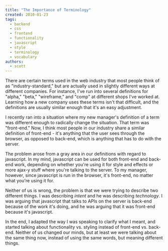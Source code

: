 ```yaml
---
title: "The Importance of Terminology"
created: 2010-01-23
tags:
  - backend
  - css
  - frontend
  - functionality
  - javascript
  - style
  - terminology
  - vocabulary
authors:
  - scott
---
```


There are certain terms used in the web industry that most people think of as "industry-standard," but are actually used in slightly different ways at different companies. For instance, I've run into several definitions for "alpha," "beta," "wireframe," and "comp" at different shops I've worked at. Learning how a new company uses these terms isn't that difficult, and the definitions are usually similar enough that it's an easy adjustment.

I recently ran into a situation where my new manager's definition of a term was different enough to radically change the situation. That term was "front-end." Now, I think most people in our industry share a similar definition of front-end - it's anything that the user sees through the browser, as opposed to back-end, which is anything that has to do with the server.

The problem arose from a gray area in our definitions with regard to javascript. In my mind, javascript can be used for both front-end and back-end work, depending on whether you're using it for style and effects or more ajax-y stuff where you're talking to the server. To my manager, however, since javascript is run in the browser, it's front-end, no matter what you're using it for.

Neither of us is wrong, the problem is that we were trying to describe two different things. I was describing _intent_ and he was describing _technology_. I was arguing that javascript that talks to APIs on the server is back-end because of the work it's doing, and he was arguing that it was front-end because it's javascript.

In the end, I adapted the way I was speaking to clarify what I meant, and started talking about functionality vs. styling instead of front-end vs. back-end. Neither of us changed our minds, but at least we were talking about the same thing now, instead of using the same words, but meaning different things.
